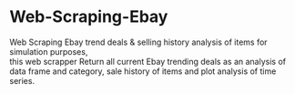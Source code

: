 # Web-Scraping-Ebay
Web Scraping Ebay trend deals & selling history analysis of items for simulation purposes,<br/>
this web scrapper Return all current Ebay trending deals as an analysis of data frame and category, 
sale history of items and plot analysis of time series.

